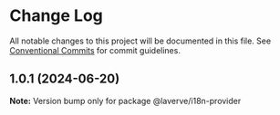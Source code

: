 # Change Log

All notable changes to this project will be documented in this file.
See [Conventional Commits](https://conventionalcommits.org) for commit guidelines.

## 1.0.1 (2024-06-20)

**Note:** Version bump only for package @laverve/i18n-provider
